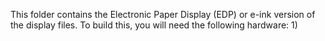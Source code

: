This folder contains the Electronic Paper Display (EDP) or e-ink version of the display files.
To build this, you will need the following hardware:
1) 
